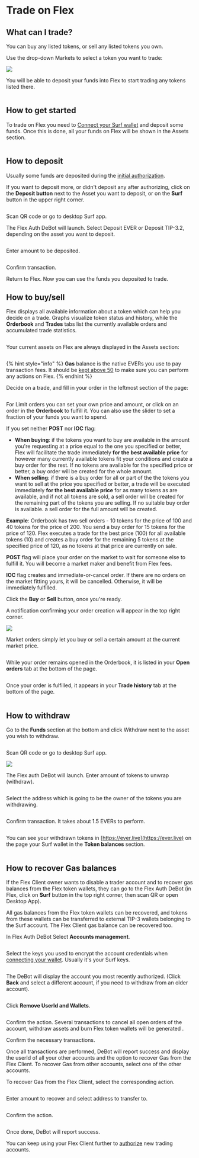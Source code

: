 # Trade on Flex

## What can I trade?

You can buy any listed tokens, or sell any listed tokens you own.

Use the drop-down Markets to select a token you want to trade:

![](<../.gitbook/assets/Screenshot from 2022-03-29 12-02-48.png>)

You will be able to deposit your funds into Flex to start trading any tokens listed there.

<figure><img src="../.gitbook/assets/015 (1).png" alt=""><figcaption></figcaption></figure>

## How to get started

To trade on Flex you need to [Connect your Surf wallet](connect-your-wallet.md) and deposit some funds. Once this is done, all your funds on Flex will be shown in the Assets section.

<figure><img src="../.gitbook/assets/0015.png" alt=""><figcaption></figcaption></figure>

## How to deposit

Usually some funds are deposited during the [initial authorization](connect-your-wallet.md).

If you want to deposit more, or didn't deposit any after authorizing, click on the **Deposit button** next to the Asset you want to deposit, or on the **Surf** button in the upper right corner.

<figure><img src="../.gitbook/assets/0005.png" alt=""><figcaption></figcaption></figure>

Scan QR code or go to desktop Surf app.

The Flex Auth DeBot will launch. Select Deposit EVER or Deposit TIP-3.2, depending on the asset you want to deposit.

<figure><img src="../.gitbook/assets/0009.png" alt=""><figcaption></figcaption></figure>

Enter amount to be deposited.

<figure><img src="../.gitbook/assets/0021.png" alt=""><figcaption></figcaption></figure>

Confirm transaction.

Return to Flex. Now you can use the funds you deposited to trade.

## How to buy/sell

Flex displays all available information about a token which can help you decide on a trade. Graphs visualize token status and history, while the **Orderbook** and **Trades** tabs list the currently available orders and accumulated trade statistics.

<figure><img src="../.gitbook/assets/017 (1).png" alt=""><figcaption></figcaption></figure>

Your current assets on Flex are always displayed in the Assets section:

<figure><img src="../.gitbook/assets/014 (1).png" alt=""><figcaption></figcaption></figure>

{% hint style="info" %}
**Gas** balance is the native EVERs you use to pay transaction fees. It should be [kept above 50](keep-up-gas-balance.md) to make sure you can perform any actions on Flex.
{% endhint %}

Decide on a trade, and fill in your order in the leftmost section of the page:

<figure><img src="../.gitbook/assets/0022.png" alt=""><figcaption></figcaption></figure>

For Limit orders you can set your own price and amount, or click on an order in the **Orderbook** to fulfill it. You can also use the slider to set a fraction of your funds you want to spend.

If you set neither **POST** nor **IOC** flag:

* **When buying**: if the tokens you want to buy are available in the amount you're requesting at a price equal to the one you specified or better, Flex will facilitate the trade immediately **for the best available price** for however many currently available tokens fit your conditions and create a buy order for the rest. If no tokens are available for the specified price or better, a buy order will be created for the whole amount.
* **When selling**: if there is a buy order for all or part of the the tokens you want to sell at the price you specified or better, a trade will be executed immediately **for the best available price** for as many tokens as are available, and if not all tokens are sold, a sell order will be created for the remaining part of the tokens you are selling. If no suitable buy order is available. a sell order for the full amount will be created.

**Example**: Orderbook has two sell orders - 10 tokens for the price of 100 and 40 tokens for the price of 200. You send a buy order for 15 tokens for the price of 120. Flex executes a trade for the best price (100) for all available tokens (10) and creates a buy order for the remaining 5 tokens at the specified price of 120, as no tokens at that price are currently on sale.



**POST** flag will place your order on the market to wait for someone else to fulfill it. You will become a market maker and benefit from Flex fees.

**IOC** flag creates and immediate-or-cancel order. If there are no orders on the market fitting yours, it will be cancelled. Otherwise, it will be immediately fulfilled.

Click the **Buy** or **Sell** button, once you're ready.&#x20;

A notification confirming your order creation will appear in the top right corner.

![](../.gitbook/assets/019.png)

Market orders simply let you buy or sell a certain amount at the current market price.

<figure><img src="../.gitbook/assets/0023.png" alt=""><figcaption></figcaption></figure>

While your order remains opened in the Orderbook, it is listed in your **Open orders** tab at the bottom of the page.

<figure><img src="../.gitbook/assets/019 (1).png" alt=""><figcaption></figcaption></figure>

Once your order is fulfilled, it appears in your **Trade history** tab at the bottom of the page.

<figure><img src="../.gitbook/assets/020 (1).png" alt=""><figcaption></figcaption></figure>

## How to withdraw

Go to the **Funds** section at the bottom and click Withdraw next to the asset you wish to withdraw.

<figure><img src="../.gitbook/assets/021 (1).png" alt=""><figcaption></figcaption></figure>

Scan QR code or go to desktop Surf app.

![](../.gitbook/assets/002.png)

The Flex auth DeBot will launch. Enter amount of tokens to unwrap (withdraw).

<figure><img src="../.gitbook/assets/022 (1).png" alt=""><figcaption></figcaption></figure>

Select the address which is going to be the owner of the tokens you are withdrawing.&#x20;

<figure><img src="../.gitbook/assets/0024.png" alt=""><figcaption></figcaption></figure>

Confirm transaction. It takes about 1.5 EVERs to perform.

<figure><img src="../.gitbook/assets/024.png" alt=""><figcaption></figcaption></figure>

You can see your withdrawn tokens in [https://ever.live](https://ever.live) on the page your Surf wallet in the **Token balances** section.

<figure><img src="../.gitbook/assets/0025.png" alt=""><figcaption></figcaption></figure>

## How to recover Gas balances

If the Flex Client owner wants to disable a trader account and to recover gas balances from the Flex token wallets, they can go to the Flex Auth DeBot (in Flex, click on **Surf** button in the top right corner, then scan QR or open Desktop App).

All gas balances from the Flex token wallets can be recovered, and tokens from these wallets can be transferred to external TIP-3 wallets belonging to the Surf account. The Flex Client gas balance can be recovered too.

In Flex Auth DeBot Select **Accounts management**.

<figure><img src="../.gitbook/assets/0009.png" alt=""><figcaption></figcaption></figure>

Select the keys you used to encrypt the account credentials when [connecting your wallet](connect-your-wallet.md). Usually it's your Surf keys.

<figure><img src="../.gitbook/assets/026.png" alt=""><figcaption></figcaption></figure>

The DeBot will display the account you most recently authorized. (Click **Back** and select a different account, if you need to withdraw from an older account).

<figure><img src="../.gitbook/assets/027.png" alt=""><figcaption></figcaption></figure>

Click **Remove UserId and Wallets**.

<figure><img src="../.gitbook/assets/028.png" alt=""><figcaption></figcaption></figure>

Confirm the action. Several transactions to cancel all open orders of the account, withdraw assets and burn Flex token wallets will be generated .

Confirm the necessary transactions.

Once all transactions are performed, DeBot will report success and display the userId of all your other accounts and the option to recover Gas from the Flex Client. To recover Gas from other accounts, select one of the other accounts.

To recover Gas from the Flex Client, select the corresponding action.

<figure><img src="../.gitbook/assets/030 (1).png" alt=""><figcaption></figcaption></figure>

Enter amount to recover and select address to transfer to.

<figure><img src="../.gitbook/assets/031.png" alt=""><figcaption></figcaption></figure>

Confirm the action.

<figure><img src="../.gitbook/assets/032.png" alt=""><figcaption></figcaption></figure>

Once done, DeBot will report success.

You can keep using your Flex Client further to [authorize](connect-your-wallet.md) new trading accounts.
